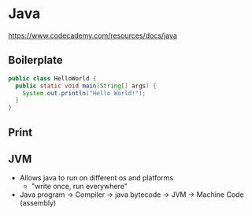 # Java

<https://www.codecademy.com/resources/docs/java>

## Boilerplate

```java
public class HelloWorld {
  public static void main(String[] args) {
    System.out.println("Hello World!");
  }
}
```
## Print


## JVM

- Allows java to run on different os and platforms
  - "write once, run everywhere"
- Java program -> Compiler -> java bytecode -> JVM -> Machine Code (assembly)